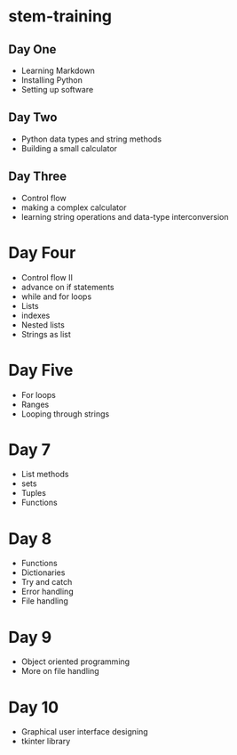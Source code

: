 # stem-training
## Day One
- Learning Markdown
- Installing Python
- Setting up software

## Day Two
- Python data types and string methods
- Building a small calculator

## Day Three
- Control flow
- making a complex calculator
- learning string operations and data-type interconversion

# Day Four
- Control flow II
- advance on if statements 
- while and for loops
- Lists
- indexes
- Nested lists
- Strings as list

# Day Five
- For loops
- Ranges
- Looping through strings
# Day 7
- List methods
- sets
- Tuples
- Functions
# Day 8
- Functions
- Dictionaries
- Try and catch
- Error handling
- File handling
# Day 9
- Object oriented programming
- More on file handling
# Day 10
- Graphical user interface designing
- tkinter library
